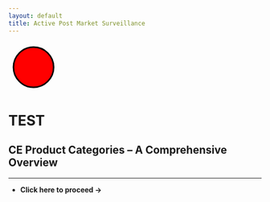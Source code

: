 ```yaml
---
layout: default
title: Active Post Market Surveillance 
---
```

<svg width="100" height="100" viewBox="0 0 100 100">
  <circle cx="50" cy="50" r="40" stroke="black" stroke-width="3" fill="red" />
</svg>

# TEST

## **CE Product Categories – A Comprehensive Overview**



--------------------------------------------------------------

- **Click here to proceed → [](.html)**



